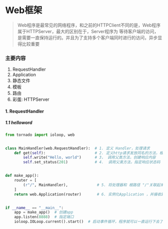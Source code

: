 # Web框架
> Web程序是最常见的网络程序，和之前的HTTPClient不同的是，Web程序属于HTTPServer，最大的区别在于，Server程序为 等待客户端的访问，是需要一直保持运行的。并且为了支持多个客户端同时进行的访问，异步显得比较重要


### 主要内容
1. RequestHandler
2. Application
3. 静态文件
4. 模板
5. 路由
5. 彩蛋: HTTPServer

#### 1. RequestHandler

##### 1.1 helloword

```python
from tornado import ioloop, web


class MainHandler(web.RequestHandler):  # 1. 定义 Handler，处理请求
    def get(self):                      # 2. 定义http请求发放同名的方法，根据http方法自动调用
        self.write("Hello, world")      # 3， 调用父类方法，创建响应内容
        self.set_status(201)            # 4.  调用父类方法，指定响应状态码


def make_app():
    router = [
        (r"/", MainHandler),             # 5. 将处理器和 根路径 "/"关联起来，组成路由映射表
    ]
    return web.Application(router)       # 6. 实例化Application ，并接收路由表


if __name__ == "__main__":
    app = make_app()  # 创建app
    app.listen(8888)  # 指定端口
    ioloop.IOLoop.current().start()  # 启动事件循环，程序就可以一直运行下去了

```
